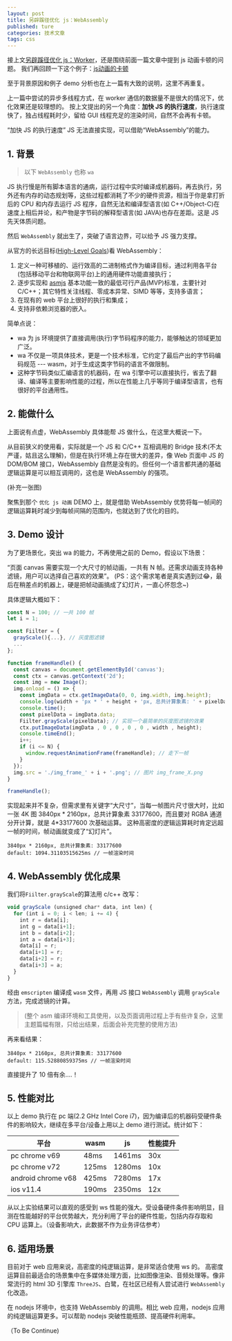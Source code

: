```yaml
---
layout: post
title: 另辟蹊径优化 js：WebAssembly
published: ture
categories: 技术文章
tags: css
---
```


接上文[另辟蹊径优化 js：Worker]()，还是围绕前面一篇文章中提到 js 动画卡顿的问题。
我们再回顾一下这个例子：[js动画的卡顿](https://sergeche.github.io/gpu-article-assets/examples/js-vs-css.html)

至于背景原因和例子 demo 分析也在上一篇有大致的说明，这里不再重复。

上一篇中尝试的异步多线程方式，在 worker 通信的数据量不是很大的情况下，优化效果还是较理想的。
按上文提出的另一个角度：**加快 JS 的执行速度**，执行速度快了，独占线程耗时少，留给 GUI 线程充足的渲染时间，自然不会再有卡顿。

“加快 JS 的执行速度” JS 无法直接实现，可以借助“WebAssembly”的能力。

## 1. 背景

> 以下 `WebAssembly` 也称 `wa`

JS 执行慢是所有脚本语言的通病，运行过程中实时编译成机器码，再去执行，另外还有内存的动态规划等，这些过程都消耗了不少的硬件资源，相当于你是拿打折后的 CPU 和内存去运行 JS 程序，自然无法和编译型语言(如 C++/Object-C)在速度上相后并论，和产物是字节码的解释型语言(如 JAVA)也存在差距。这是 JS 先天体质问题。

然后 `WebAssembly` 就出生了，突破了语言边界，可以给予 JS 强力支撑。

从官方的长远目标([High-Level Goals](https://webassembly.org/docs/high-level-goals/))看 WebAssembly：

1. 定义一种可移植的、运行效高的二进制格式作为编译目标，通过利用各平台(包括移动平台和物联网平台)上的通用硬件功能直接执行；
2. 逐步实现和 [asmjs](http://asmjs.org/) 基本功能一致的最低可行产品(MVP)标准，主要针对 C/C++；其它特性关注线程、零成本异常、SIMD 等等，支持多语言；
3. 在现有的 web 平台上很好的执行和集成；
4. 支持非依赖浏览器的嵌入。

简单点说：

* wa 为 js 环境提供了直接调用(执行)字节码程序的能力，能够触达的领域更加广泛。
* wa 不仅是一项具体技术，更是一个技术标准，它约定了最后产出的字节码编码规范 --- wasm，对于生成这类字节码的语言不做限制。
* 这种字节码类似汇编语言的机器码，在 wa 引擎中可以直接执行，省去了翻译、编译等主要影响性能的过程，所以在性能上几乎等同于编译型语言，也有很好的平台通用性。

## 2. 能做什么

上面说有点虚，WebAssembly 具体能帮 JS 做什么，在这里大概说一下。

从目前狭义的使用看，实际就是一个 JS 和 C/C++ 互相调用的 Bridge 技术(不太严谨，姑且这么理解)，但是在执行环境上存在很大的差异，像 Web 页面中 JS 的 DOM/BOM 接口，WebAssembly 自然是没有的。但任何一个语言都共通的基础逻辑运算是可以相互调用的，这也是 WebAssembly 的强项。

(补充一张图)

聚焦到那个 `优化 js 动画` DEMO 上，就是借助 WebAssembly 优势将每一帧间的逻辑运算耗时减少到每帧间隔的范围内，也就达到了优化的目的。

## 3. Demo 设计

为了更场景化，突出 wa 的能力，不再使用之前的 Demo，假设以下场景：

“页面 canvas 需要实现一个大尺寸的帧动画，一共有 N 帧。还需求动画支持各种滤镜，用户可以选择自己喜欢的效果”。
(PS：这个需求笔者是真实遇到过😂，最后在稍差点的机器上，硬是把帧动画搞成了幻灯片，一直心怀怨念~)

具体逻辑大概如下：

```js
const N = 100; // 一共 100 帧
let i = 1;

const Fiilter = {
  grayScale(){...}, // 灰度图滤镜
  ...
};

function frameHandle() {
  const canvas = document.getElementById('canvas');
  const ctx = canvas.getContext('2d');
  const img = new Image();
  img.onload = () => {
    const imgData = ctx.getImageData(0, 0, img.width, img.height);
    console.log(width + 'px * ' + height + 'px, 总共计算象素: ' + pixelData.length);
    console.time();
    const pixelData = imgData.data;
    Fiilter.grayScale(pixelData); // 实现一个最简单的灰度图滤镜的效果
    ctx.putImageData(imgData , 0 , 0 , 0 , 0 , width , height);
    console.timeEnd();
    i++;
    if (i <= N) {
      window.requestAnimationFrame(frameHandle); // 走下一帧
    }
  });
  img.src = './img_frame_' + i + '.png'; // 图片 img_frame_X.png
}

frameHandle();
```

实现起来并不复杂，但需求里有关键字“大尺寸”，当每一帧图片尺寸很大时，比如一张 4K 图 3840px * 2160px，总共计算象素 33177600，而且要对 RGBA 通道分开计算，就是 4*33177600 次基础运算。
这种高密度的逻辑运算耗时肯定远超一帧的时间，帧动画就变成了“幻灯片”。

```
3840px * 2160px, 总共计算象素: 33177600
default: 1094.31103515625ms // 一帧渲染时间
```

## 4. WebAssembly 优化成果

我们将`Fiilter.grayScale`的算法用 c/c++ 改写：

```js
void grayScale (unsigned char* data, int len) {
  for (int i = 0; i < len; i += 4) {
    int r = data[i];
    int g = data[i+1];
    int b = data[i+2];
    int a = data[i+3];
    data[i] = r;
    data[i+1] = r;
    data[i+2] = r;
    data[i+3] = a;
  }
}
```

经由 `emscripten` 编译成 `wasm` 文件，再用 JS 接口 `WebAssembly` 调用 `grayScale` 方法，完成滤镜的计算。

> (整个 asm 编译环境和工具使用，以及页面调用过程上手有些许复杂，这里主题篇幅有限，只给出结果，后面会补充完整的使用方法)

再来看结果：

```
3840px * 2160px, 总共计算象素: 33177600
default: 115.52880859375ms // 一帧渲染时间
```

直接提升了 10 倍有余....！

## 5. 性能对比

以上 demo 执行在 pc 端(2.2 GHz Intel Core i7)，因为编译后的机器码受硬件条件的影响较大，继续在多平台/设备上用以上 demo 进行测试。统计如下：

| 平台 | wasm | js | 性能提升 |
| --- | --- | --- | --- |
| pc chrome v69| 48ms | 1461ms | 30x |
| pc chrome v72| 125ms | 1280ms | 10x |
| android chrome v68 | 425ms | 7280ms | 17x |
| ios v11.4 | 190ms | 2350ms | 12x |

从以上实验结果可以直观的感受到 ws 性能的强大。受设备硬件条件影响明显，目测在性能越好的平台优势越大，充分利用了平台的硬件性能，包括内存存取和 CPU 运算上。（设备影响大，此数据不作为业务评估参考）

## 6. 适用场景

目前对于 web 应用来说，高密度的纯逻辑运算，是非常适合使用 ws 的。
高密度运算目前最适合的场景集中在多媒体处理方面，比如图像渲染、音频处理等。像非常流行的 html 3D 引擎库 `ThreeJS`、白鹭，在社区已经有人尝试进行 `WebAssembly` 化改造。

在 nodejs 环境中，也支持 WebAssembly 的调用。相比 web 应用，nodejs 应用的纯逻辑运算更多。可以帮助 nodejs 突破性能瓶颈、提高硬件利用率。

（To Be Continue)
